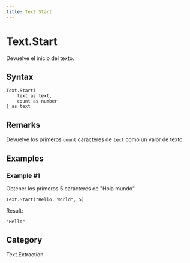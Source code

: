 ```yaml
---
title: Text.Start
---
```


# Text.Start


Devuelve el inicio del texto.


## Syntax

```powerquery
Text.Start(
    text as text,
    count as number
) as text
```


## Remarks

Devuelve los primeros <code>count</code> caracteres de <code>text</code> como un valor de texto.


## Examples

### Example #1 
Obtener los primeros 5 caracteres de &#34;Hola mundo&#34;.
```powerquery
Text.Start("Hello, World", 5)
```

Result: 
```powerquery
"Hello"
```




## Category
Text.Extraction
